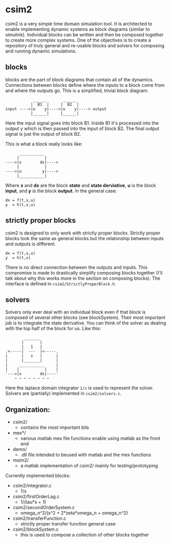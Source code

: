 # csim2
csim2 is a very simple time domain simulation tool. It is architected to enable
implementing dynamic systems as block diagrams (similar to simulink). Individual
blocks can be written and then be composed together to create more complex
systems. One of the objectives is to create a repository of truly general and
re-usable blocks and solvers for composing and running dynamic simulations.

## blocks
blocks are the part of block diagrams that contain all of the dynamics. Connections
between blocks define where the inputs to a block come from and where the outputs go.
This is a simplified, trivial block diagram:  

                ______       ______   
               |  B1  |     |  B2  |   
    input ---->|u    y|---->|u    y|----> output   
               |______|     |______|   

Here the input signal goes into block B1. Inside B1 it's processed into the output y
which is then passed into the input of block B2. The final output signal is just the
output of block B2.

This is what a block really looks like:  

          ___________
         |           |
    ---->|x        dx|---->
         |           |
    ---->|u         y|---->
         |___________|

Where __x__ and __dx__ are the block __state__ and __state derviative__, __u__ is the
block __input__, and __y__ is the block __output__. In the general case:

    dx = f(t,x,u)
    y  = h(t,x,u)

## strictly proper blocks
csim2 is designed to only work with strictly proper blocks. Strictly proper blocks look
the same as general blocks but the relatonship between inputs and outputs is different.

    dx = f(t,x,u)
    y  = h(t,x)

There is no direct connection between the outputs and inputs. This compromise is made to
drastically simplify composing blocks together (I'll talk about why this works more in 
the section on composing blocks). The interface is defined in
`csim2/StrictlyProperBlock.h`.

## solvers
Solvers only ever deal with an individual block even if that block is composed of several other
blocks (see blockSystem). Their most important job is to integrate the state derivative.
You can think of the solver as dealing with the top half of the block for us. Like this:

            _______
           |       |
           |   1   |
    .<-----|  ---  |<-----.
    |      |   s   |      |
    |      |_______|      |
    |     ___________     |
    |    |           |    |
    '--->|x        dx|----'
        ~ ~ ~ ~ ~ ~ ~ ~

Here the laplace domain integrator `1/s` is used to represent the solver. Solvers are
(partially) implemented in `csim2/solvers.c`.


## Organization:
- csim2/
  - contains the most important bits
- mex*/
  - various matlab mex file functions enable using matlab as the front end
- demo/
  - .dll file intended to beused with matlab and the mex functions
- msim2/
  - a matlab implementation of csim2/ mainly for testing/prototyping
  
Currently implemented blocks:
- csim2/integrator.c
  - 1/s
- csim2/firstOrderLag.c
  - 1/(tau*s + 1)
- csim2/secondOrderSystem.c
  - omega_n^2/(s^2 + 2\*zeta\*omega_n + omega_n^2)
- csim2/transferFunction.c
  - strictly proper transfer function general case
- csim2/blockSystem.c
  - this is used to compose a collection of other blocks together
